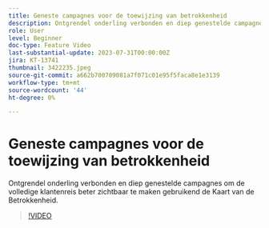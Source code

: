 ```yaml
---
title: Geneste campagnes voor de toewijzing van betrokkenheid
description: Ontgrendel onderling verbonden en diep genestelde campagnes om de volledige klantenreis beter zichtbaar te maken gebruikend de Kaart van de Betrokkenheid.
role: User
level: Beginner
doc-type: Feature Video
last-substantial-update: 2023-07-31T00:00:00Z
jira: KT-13741
thumbnail: 3422235.jpeg
source-git-commit: a662b700709081a7f071c01e95f5faca8e1e3139
workflow-type: tm+mt
source-wordcount: '44'
ht-degree: 0%

---
```



# Geneste campagnes voor de toewijzing van betrokkenheid

Ontgrendel onderling verbonden en diep genestelde campagnes om de volledige klantenreis beter zichtbaar te maken gebruikend de Kaart van de Betrokkenheid.

>[!VIDEO](https://video.tv.adobe.com/v/3422235/?learn=on)
